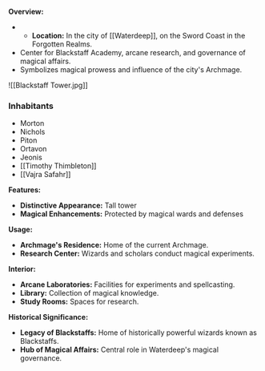 **Overview:**
- - **Location:** In the city of [[Waterdeep]], on the Sword Coast in the Forgotten Realms.
- Center for Blackstaff Academy, arcane research, and governance of magical affairs.
- Symbolizes magical prowess and influence of the city's Archmage.

![[Blackstaff Tower.jpg]]
### Inhabitants
- Morton
- Nichols
- Piton
- Ortavon
- Jeonis
- [[Timothy Thimbleton]]
- [[Vajra Safahr]]

**Features:**
- **Distinctive Appearance:** Tall tower
- **Magical Enhancements:** Protected by magical wards and defenses

**Usage:**
- **Archmage's Residence:** Home of the current Archmage.
- **Research Center:** Wizards and scholars conduct magical experiments.

**Interior:**
- **Arcane Laboratories:** Facilities for experiments and spellcasting.
- **Library:** Collection of magical knowledge.
- **Study Rooms:** Spaces for research.


**Historical Significance:**
- **Legacy of Blackstaffs:** Home of historically powerful wizards known as Blackstaffs.
- **Hub of Magical Affairs:** Central role in Waterdeep's magical governance.